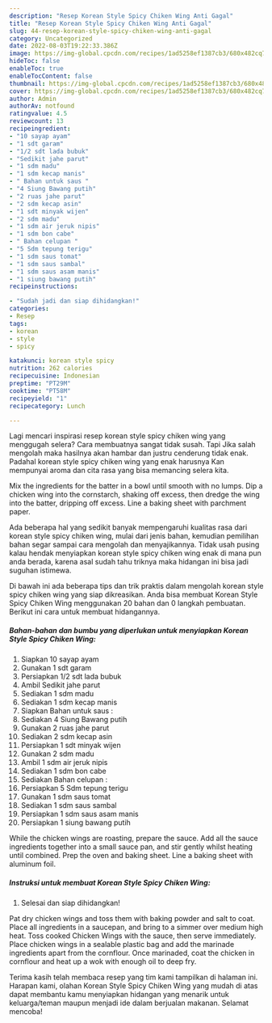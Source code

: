 ```yaml
---
description: "Resep Korean Style Spicy Chiken Wing Anti Gagal"
title: "Resep Korean Style Spicy Chiken Wing Anti Gagal"
slug: 44-resep-korean-style-spicy-chiken-wing-anti-gagal
category: Uncategorized
date: 2022-08-03T19:22:33.386Z
image: https://img-global.cpcdn.com/recipes/1ad5258ef1387cb3/680x482cq70/korean-style-spicy-chiken-wing-foto-resep-utama.jpg
hideToc: false
enableToc: true
enableTocContent: false
thumbnail: https://img-global.cpcdn.com/recipes/1ad5258ef1387cb3/680x482cq70/korean-style-spicy-chiken-wing-foto-resep-utama.jpg
cover: https://img-global.cpcdn.com/recipes/1ad5258ef1387cb3/680x482cq70/korean-style-spicy-chiken-wing-foto-resep-utama.jpg
author: Admin
authorAv: notfound
ratingvalue: 4.5
reviewcount: 13
recipeingredient:
- "10 sayap ayam"
- "1 sdt garam"
- "1/2 sdt lada bubuk"
- "Sedikit jahe parut"
- "1 sdm madu"
- "1 sdm kecap manis"
- " Bahan untuk saus "
- "4 Siung Bawang putih"
- "2 ruas jahe parut"
- "2 sdm kecap asin"
- "1 sdt minyak wijen"
- "2 sdm madu"
- "1 sdm air jeruk nipis"
- "1 sdm bon cabe"
- " Bahan celupan "
- "5 Sdm tepung terigu"
- "1 sdm saus tomat"
- "1 sdm saus sambal"
- "1 sdm saus asam manis"
- "1 siung bawang putih"
recipeinstructions:

- "Sudah jadi dan siap dihidangkan!"
categories:
- Resep
tags:
- korean
- style
- spicy

katakunci: korean style spicy 
nutrition: 262 calories
recipecuisine: Indonesian
preptime: "PT29M"
cooktime: "PT58M"
recipeyield: "1"
recipecategory: Lunch

---
```



Lagi mencari inspirasi resep korean style spicy chiken wing yang menggugah selera? Cara membuatnya sangat tidak susah. Tapi Jika salah mengolah maka hasilnya akan hambar dan justru cenderung tidak enak. Padahal korean style spicy chiken wing yang enak harusnya Kan mempunyai aroma dan cita rasa yang bisa memancing selera kita.


Mix the ingredients for the batter in a bowl until smooth with no lumps. Dip a chicken wing into the cornstarch, shaking off excess, then dredge the wing into the batter, dripping off excess. Line a baking sheet with parchment paper.

Ada beberapa hal yang sedikit banyak mempengaruhi kualitas rasa dari korean style spicy chiken wing, mulai dari jenis bahan, kemudian pemilihan bahan segar sampai cara mengolah dan menyajikannya. Tidak usah pusing kalau hendak menyiapkan korean style spicy chiken wing enak di mana pun anda berada, karena asal sudah tahu triknya maka hidangan ini bisa jadi suguhan istimewa.


Di bawah ini ada beberapa tips dan trik praktis dalam mengolah korean style spicy chiken wing yang siap dikreasikan. Anda bisa membuat Korean Style Spicy Chiken Wing menggunakan 20 bahan dan 0 langkah pembuatan. Berikut ini cara untuk membuat hidangannya.

<!--inarticleads1-->

##### Bahan-bahan dan bumbu yang diperlukan untuk menyiapkan Korean Style Spicy Chiken Wing:

1. Siapkan 10 sayap ayam
1. Gunakan 1 sdt garam
1. Persiapkan 1/2 sdt lada bubuk
1. Ambil Sedikit jahe parut
1. Sediakan 1 sdm madu
1. Sediakan 1 sdm kecap manis
1. Siapkan  Bahan untuk saus :
1. Sediakan 4 Siung Bawang putih
1. Gunakan 2 ruas jahe parut
1. Sediakan 2 sdm kecap asin
1. Persiapkan 1 sdt minyak wijen
1. Gunakan 2 sdm madu
1. Ambil 1 sdm air jeruk nipis
1. Sediakan 1 sdm bon cabe
1. Sediakan  Bahan celupan :
1. Persiapkan 5 Sdm tepung terigu
1. Gunakan 1 sdm saus tomat
1. Sediakan 1 sdm saus sambal
1. Persiapkan 1 sdm saus asam manis
1. Persiapkan 1 siung bawang putih


While the chicken wings are roasting, prepare the sauce. Add all the sauce ingredients together into a small sauce pan, and stir gently whilst heating until combined. Prep the oven and baking sheet. Line a baking sheet with aluminum foil. 

<!--inarticleads2-->

##### Instruksi untuk membuat Korean Style Spicy Chiken Wing:


1. Selesai dan siap dihidangkan!

Pat dry chicken wings and toss them with baking powder and salt to coat. Place all ingredients in a saucepan, and bring to a simmer over medium high heat. Toss cooked Chicken Wings with the sauce, then serve immediately. Place chicken wings in a sealable plastic bag and add the marinade ingredients apart from the cornflour. Once marinaded, coat the chicken in cornflour and heat up a wok with enough oil to deep fry. 

Terima kasih telah membaca resep yang tim kami tampilkan di halaman ini. Harapan kami, olahan Korean Style Spicy Chiken Wing yang mudah di atas dapat membantu kamu menyiapkan hidangan yang menarik untuk keluarga/teman maupun menjadi ide dalam berjualan makanan. Selamat mencoba!
